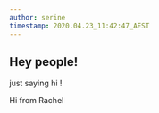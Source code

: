 ```yaml
---
author: serine
timestamp: 2020.04.23_11:42:47_AEST
---
```


## Hey people!

just saying hi !

Hi from Rachel